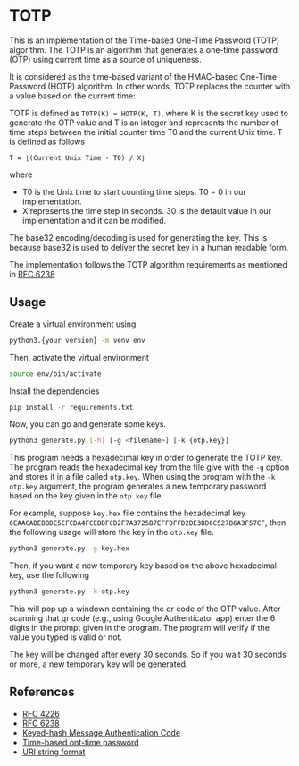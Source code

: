 # TOTP

This is an implementation of the Time-based One-Time Password (TOTP) algorithm. The TOTP is an algorithm that generates a one-time password (OTP) using current time as a source of uniqueness.

It is considered as the time-based variant of the HMAC-based One-Time Password (HOTP) algorithm. In other words, TOTP replaces the counter with a value based on the current time:

TOTP is defined as `TOTP(K) = HOTP(K, T)`, where K is the secret key used to generate the OTP value and T is an integer and represents the number of time steps between the initial counter time T0 and the current Unix time. T is defined as follows

```
T = ⌊(Current Unix Time - T0) / X⌋
```

where
* T0 is the Unix time to start counting time steps. T0 = 0 in our implementation.
* X represents the time step in seconds. 30 is the default value in our implementation and it can be modified.


The base32 encoding/decoding is used for generating the key. This is because base32 is used to deliver the secret key in a human readable form.


The implementation follows the TOTP algorithm requirements as mentioned in [RFC 6238](https://datatracker.ietf.org/doc/html/rfc6238)


## Usage

Create a virtual environment using

```bash
python3.{your version} -m venv env
```

Then, activate the virtual environment

```bash
source env/bin/activate
```

Install the dependencies

```bash
pip install -r requirements.txt
```

Now, you can go and generate some keys.


```bash
python3 generate.py [-h] [-g <filename>] [-k {otp.key}]
```

This program needs a hexadecimal key in order to generate the TOTP key. The program reads the hexadecimal key from the file give with the `-g` option and stores it in a file called `otp.key`. When using the program with the `-k otp.key` argument, the program generates a new temporary password based on the key given in the `otp.key` file.

For example, suppose `key.hex` file contains the hexadecimal key `6EAACADEBBDE5CFCDA4FCEBDFCD2F7A3725B7EFFDFFD2DE3BD6C527B6A3F57CF`, then the following usage will store the key in the `otp.key` file.

```bash
python3 generate.py -g key.hex
```

Then, if you want a new temporary key based on the above hexadecimal key, use the following

```bash
python3 generate.py -k otp.key
```

This will pop up a windown containing the qr code of the OTP value. After scanning that qr code (e.g., using Google Authenticator app) enter the 6 digits in the prompt given in the program. The program will verify if the value you typed is valid or not.

The key will be changed after every 30 seconds. So if you wait 30 seconds or more, a new temporary key will be generated.

## References

* [RFC 4226](https://datatracker.ietf.org/doc/html/rfc4226)
* [RFC 6238](https://datatracker.ietf.org/doc/html/rfc6238)
* [Keyed-hash Message Authentication Code](https://en.wikipedia.org/wiki/HMAC)
* [Time-based ont-time password](https://en.wikipedia.org/wiki/Time-based_one-time_password)
* [URI string format](https://docs.yubico.com/yesdk/users-manual/application-oath/uri-string-format.html)
